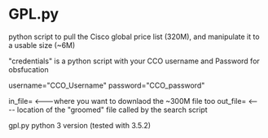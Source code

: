 # GPL.py

python script to pull the Cisco global price list (320M), and manipulate it to a usable size (~6M)

"credentials" is a python script with your CCO username and Password for obsfucation

username="CCO_Username"
password="CCO_password"

in_file= <---where you want to downlaod the ~300M file too
out_file= <---- location of the "groomed" file called by the search script


gpl.py python 3 version (tested with 3.5.2)
